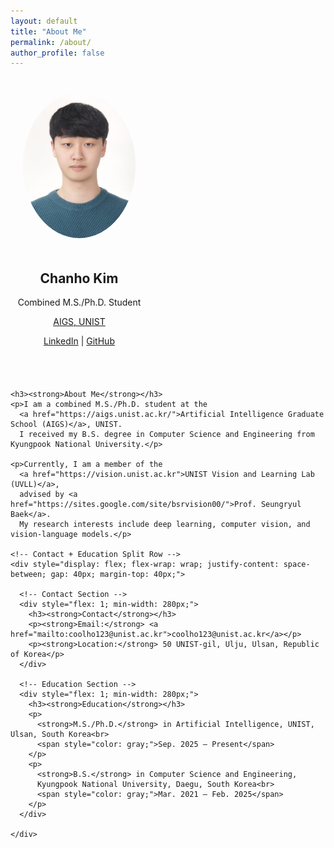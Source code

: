 ```yaml
---
layout: default
title: "About Me"
permalink: /about/
author_profile: false
---
```

<div style="display: flex; flex-wrap: wrap; gap: 40px; align-items: flex-start; margin-top: 40px;">

  <!-- Left Panel -->
  <div style="flex: 0 0 220px; text-align: center;">
    <img src="../images/about.jpg" alt="profile" style="border-radius: 50%; width: 180px; margin-bottom: 20px;">
    <h2><strong>Chanho Kim</strong></h2>
    <p>Combined M.S./Ph.D. Student</p>
    <p><a href="https://aigs.unist.ac.kr/">AIGS, UNIST</a></p>
    <p>
      <a href="https://linkedin.com/in/chanho-kim-891a542a2">LinkedIn</a> |
      <a href="https://github.com/coolho1129">GitHub</a>
    </p>
  </div>

  <!-- Right Panel -->
  <div style="flex: 1; min-width: 280px; max-width: 700px;">

    <h3><strong>About Me</strong></h3>
    <p>I am a combined M.S./Ph.D. student at the
      <a href="https://aigs.unist.ac.kr/">Artificial Intelligence Graduate School (AIGS)</a>, UNIST.  
      I received my B.S. degree in Computer Science and Engineering from Kyungpook National University.</p>

    <p>Currently, I am a member of the
      <a href="https://vision.unist.ac.kr">UNIST Vision and Learning Lab (UVLL)</a>,
      advised by <a href="https://sites.google.com/site/bsrvision00/">Prof. Seungryul Baek</a>.  
      My research interests include deep learning, computer vision, and vision-language models.</p>

    <!-- Contact + Education Split Row -->
    <div style="display: flex; flex-wrap: wrap; justify-content: space-between; gap: 40px; margin-top: 40px;">

      <!-- Contact Section -->
      <div style="flex: 1; min-width: 280px;">
        <h3><strong>Contact</strong></h3>
        <p><strong>Email:</strong> <a href="mailto:coolho123@unist.ac.kr">coolho123@unist.ac.kr</a></p>
        <p><strong>Location:</strong> 50 UNIST-gil, Ulju, Ulsan, Republic of Korea</p>
      </div>

      <!-- Education Section -->
      <div style="flex: 1; min-width: 280px;">
        <h3><strong>Education</strong></h3>
        <p>
          <strong>M.S./Ph.D.</strong> in Artificial Intelligence, UNIST, Ulsan, South Korea<br>
          <span style="color: gray;">Sep. 2025 – Present</span>
        </p>
        <p>
          <strong>B.S.</strong> in Computer Science and Engineering,  
          Kyungpook National University, Daegu, South Korea<br>
          <span style="color: gray;">Mar. 2021 – Feb. 2025</span>
        </p>
      </div>

    </div>

  </div>
</div>


